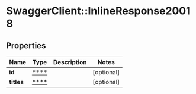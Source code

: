 # SwaggerClient::InlineResponse20018

## Properties
Name | Type | Description | Notes
------------ | ------------- | ------------- | -------------
**id** | [****](.md) |  | [optional] 
**titles** | [****](.md) |  | [optional] 

